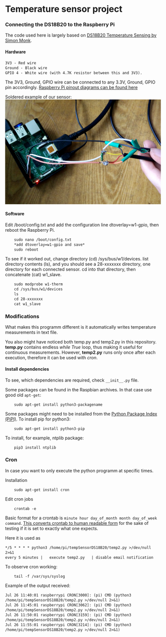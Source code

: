 # Temperature sensor project
### Connecting the DS18B20 to the Raspberry Pi

The code used here is largely based on [DS18B20 Temperature Sensing by Simon Monk](https://cdn-learn.adafruit.com/downloads/pdf/adafruits-raspberry-pi-lesson-11-ds18b20-temperature-sensing.pdf).


#### Hardware

	3V3 - Red wire
	Ground - Black wire
	GPIO 4 - White wire (with 4.7K resistor between this and 3V3).

The 3V3, Ground, GPIO wire can be connected to any 3.3V, Ground, GPIO pin accordingly. [Raspberry Pi pinout diagrams can be found here](http://www.raspberrypi-spy.co.uk/2012/06/simple-guide-to-the-rpi-gpio-header-and-pins/)

Soldered example of our sensor:
![Alt text](https://github.com/chararchter/temperatureSensorDS18B20/blob/master/raspberry_pi.jpg "Soldered example of our sensor")


#### Software

Edit /boot/config.txt and add the configuration line dtoverlay=w1-gpio, then reboot the Raspberry Pi.

``` 
	sudo nano /boot/config.txt
	*add dtoverlay=w1-gpio and save*
	sudo reboot
```

To see if it worked out, change directory (cd) /sys/bus/w1/devices. list directory contents (ls), and you should see a 28-xxxxxxx directory, one directory for each connected sensor. cd into that directory, then concatenate (cat) w1_slave.

```	sudo modprobe w1-gpio
	sudo modprobe w1-therm
	cd /sys/bus/w1/devices
	ls
	cd 28-xxxxxxx
	cat w1_slave
```


### Modifications 


What makes this programm different is it automatically writes temperature measurements in text file. 

You also might have noticed both temp.py and temp2.py in this repository. **temp.py** contains endless *while True* loop, thus making it useful for continuous measurements. However, **temp2.py** runs only once after each execution, therefore it can be used with *cron*. 


#### Install dependencies


To see, which dependencies are required, check ` __init__.py ` file.

Some packages can be found in the Raspbian archives. In that case use good old `apt-get`:
```
	sudo apt-get install python3-packagename
```
Some packages might need to be installed from the [Python Package Index (PiPI)](https://pypi.python.org/pypi). To install pip for python3:
```
	sudo apt-get install python3-pip
```
To install, for example, ntplib package:
```
	pip3 install ntplib
```


### Cron


In case you want to only execute the python programm at specific times. 

Installation
```
	sudo apt-get install cron
```
Edit cron jobs
```
	crontab -e
```
Basic format for a crontab is ` minute hour day_of_month month day_of_week command `.
[This converts crontab to human readable form](https://crontab.guru/) for the sake of testing if it is set to exactly what one expects.

Here it is used as

```
*/5 * * * * python3 /home/pi/tempSensorDS18B20/temp2.py >/dev/null 2>&1
every 5 minutes	|   execute temp2.py   | disable email notification
```

To observe cron working:
```
	tail -f /var/sys/syslog
```

Example of the output received:
```
Jul 26 11:40:01 raspberrypi CRON[3000]: (pi) CMD (python3 /home/pi/tempSensorDS18B20/temp2.py >/dev/null 2>&1)
Jul 26 11:45:01 raspberrypi CRON[3062]: (pi) CMD (python3 /home/pi/tempSensorDS18B20/temp2.py >/dev/null 2>&1)
Jul 26 11:50:01 raspberrypi CRON[3159]: (pi) CMD (python3 /home/pi/tempSensorDS18B20/temp2.py >/dev/null 2>&1)
Jul 26 11:55:01 raspberrypi CRON[3214]: (pi) CMD (python3 /home/pi/tempSensorDS18B20/temp2.py >/dev/null 2>&1)
```